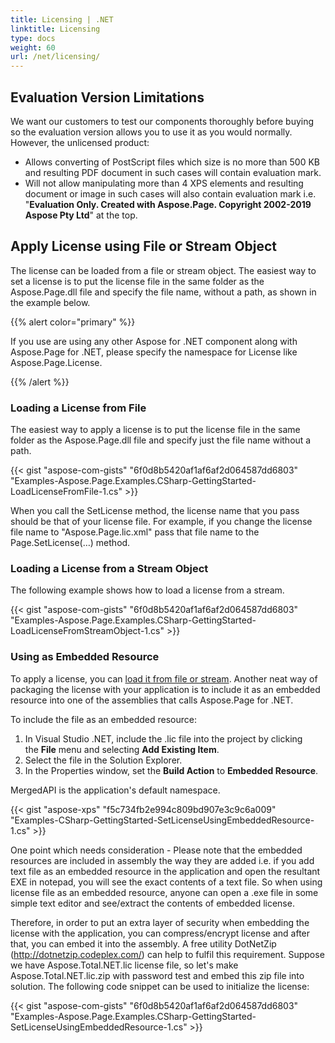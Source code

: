 ```yaml
---
title: Licensing | .NET
linktitle: Licensing
type: docs
weight: 60
url: /net/licensing/
---
```


## **Evaluation Version Limitations**
We want our customers to test our components thoroughly before buying so the evaluation version allows you to use it as you would normally. However, the unlicensed product:

- Allows converting of PostScript files which size is no more than 500 KB and resulting PDF document in such cases will contain evaluation mark. 
- Will not allow manipulating more than 4 XPS elements and resulting document or image in such cases will also contain evaluation mark i.e. "**Evaluation Only. Created with Aspose.Page. Copyright 2002-2019 Aspose Pty Ltd**" at the top.
## **Apply License using File or Stream Object**
The license can be loaded from a file or stream object. The easiest way to set a license is to put the license file in the same folder as the Aspose.Page.dll file and specify the file name, without a path, as shown in the example below.

{{% alert color="primary" %}} 

If you use are using any other Aspose for .NET component along with Aspose.Page for .NET, please specify the namespace for License like Aspose.Page.License.

{{% /alert %}} 
### **Loading a License from File**
The easiest way to apply a license is to put the license file in the same folder as the Aspose.Page.dll file and specify just the file name without a path.



{{< gist "aspose-com-gists" "6f0d8b5420af1af6af2d064587dd6803" "Examples-Aspose.Page.Examples.CSharp-GettingStarted-LoadLicenseFromFile-1.cs" >}}

When you call the SetLicense method, the license name that you pass should be that of your license file. For example, if you change the license file name to "Aspose.Page.lic.xml" pass that file name to the Page.SetLicense(…) method.
### **Loading a License from a Stream Object**
The following example shows how to load a license from a stream.

{{< gist "aspose-com-gists" "6f0d8b5420af1af6af2d064587dd6803" "Examples-Aspose.Page.Examples.CSharp-GettingStarted-LoadLicenseFromStreamObject-1.cs" >}}
### **Using as Embedded Resource**
To apply a license, you can [load it from file or stream](). Another neat way of packaging the license with your application is to include it as an embedded resource into one of the assemblies that calls Aspose.Page for .NET.

To include the file as an embedded resource:

1. In Visual Studio .NET, include the .lic file into the project by clicking the **File** menu and selecting **Add Existing Item**.
1. Select the file in the Solution Explorer.
1. In the Properties window, set the **Build Action** to **Embedded Resource**.

MergedAPI is the application's default namespace.



{{< gist "aspose-xps" "f5c734fb2e994c809bd907e3c9c6a009" "Examples-CSharp-GettingStarted-SetLicenseUsingEmbeddedResource-1.cs" >}}


One point which needs consideration - Please note that the embedded resources are included in assembly the way they are added i.e. if you add text file as an embedded resource in the application and open the resultant EXE in notepad, you will see the exact contents of a text file. So when using license file as an embedded resource, anyone can open a .exe file in some simple text editor and see/extract the contents of embedded license.

Therefore, in order to put an extra layer of security when embedding the license with the application, you can compress/encrypt license and after that, you can embed it into the assembly. A free utility DotNetZip (<http://dotnetzip.codeplex.com/>) can help to fulfil this requirement. Suppose we have Aspose.Total.NET.lic license file, so let's make Aspose.Total.NET.lic.zip with password test and embed this zip file into solution. The following code snippet can be used to initialize the license:



{{< gist "aspose-com-gists" "6f0d8b5420af1af6af2d064587dd6803" "Examples-Aspose.Page.Examples.CSharp-GettingStarted-SetLicenseUsingEmbeddedResource-1.cs" >}}
